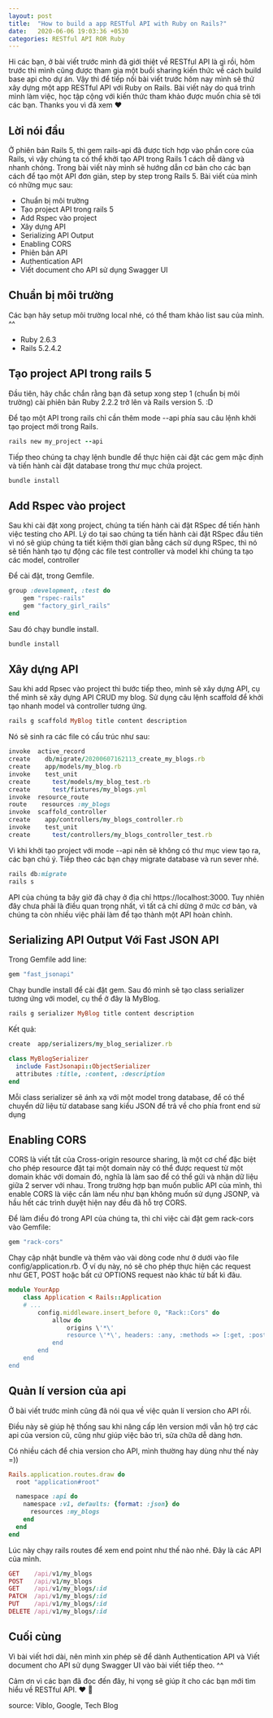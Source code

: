 ```yaml
---
layout: post
title:  "How to build a app RESTful API with Ruby on Rails?"
date:   2020-06-06 19:03:36 +0530
categories: RESTful API ROR Ruby
---
```

Hi các bạn, ở bài viết trước mình đã giới thiệt về RESTful API là gì rồi, hôm trước thì mình cũng được tham gia một buổi sharing kiến thức về cách build base api cho dự án. Vậy thì để tiếp nối bài viết trước hôm nay mình sẽ thử xây dựng một app RESTful API với Ruby on Rails.
Bài viết này do quá trình mình làm việc, học tập cộng với kiến thức tham khảo được muốn chia sẽ tới các bạn. Thanks you vì đã xem ❤️

## Lời nói đầu

Ở phiên bản Rails 5, thì gem rails-api đã được tích hợp vào phần core của Rails, vì vậy chúng ta có thể khởi tạo API trong Rails 1 cách dễ dàng và nhanh chóng. Trong bài viết này mình sẽ hướng dẫn cơ bản cho các bạn cách để tạo một API đơn giản, step by step trong Rails 5. Bài viết của mình có những mục sau:

- Chuẩn bị môi trường
- Tạo project API trong rails 5
- Add Rspec vào project
- Xây dựng API
- Serializing API Output
- Enabling CORS
- Phiên bản API
- Authentication API
- Viết document cho API sử dụng Swagger UI

## Chuẩn bị môi trường

Các bạn hãy setup môi trường local nhé, có thể tham khảo list sau của mình. ^^

- Ruby 2.6.3
- Rails 5.2.4.2

## Tạo project API trong rails 5

Đầu tiên, hãy chắc chắn rằng bạn đã setup xong step 1 (chuẩn bị môi trường) cài phiên bản Ruby 2.2.2 trở lên và Rails version 5. :D

Để tạo một API trong rails chỉ cần thêm mode --api phía sau câu lệnh khởi tạo project mới trong Rails.

```ruby
rails new my_project --api
```

Tiếp theo chúng ta chạy lệnh bundle để thực hiện cài đặt các gem mặc định và tiến hành cài đặt database trong thư mục chứa project.

```ruby
bundle install
```

## Add Rspec vào project

Sau khi cài đặt xong project, chúng ta tiến hành cài đặt RSpec để tiến hành việc testing cho API. Lý do tại sao chúng ta tiến hành cài đặt RSpec đầu tiên vì nó sẽ giúp chúng ta tiết kiệm thời gian bằng cách sử dụng RSpec, thì nó sẽ tiến hành tạo tự động các file test controller và model khi chúng ta tạo các model, controller

Để cài đặt, trong Gemfile.

```ruby
group :development, :test do
    gem "rspec-rails"
    gem "factory_girl_rails"
end
```

Sau đó chạy bundle install.

```ruby
bundle install
```

## Xây dựng API

Sau khi add Rpsec vào project thì bước tiếp theo, mình sẽ xây dựng API, cụ thể mình sẽ xây dựng API CRUD my blog. Sử dụng câu lệnh scaffold để khởi tạo nhanh model và controller tương ứng.

```ruby
rails g scaffold MyBlog title content description
```
Nó sẽ sinh ra các file có cấu trúc như sau:

```ruby
invoke  active_record
create    db/migrate/20200607162113_create_my_blogs.rb
create    app/models/my_blog.rb
invoke    test_unit
create      test/models/my_blog_test.rb
create      test/fixtures/my_blogs.yml
invoke  resource_route
route    resources :my_blogs
invoke  scaffold_controller
create    app/controllers/my_blogs_controller.rb
invoke    test_unit
create      test/controllers/my_blogs_controller_test.rb

```
Vì khi khởi tạo project với mode --api nên sẽ không có thư mục view tạo ra, các bạn chú ý.
Tiếp theo các bạn chạy migrate database và run sever nhé.

```ruby
rails db:migrate
rails s
```

API của chúng ta bây giờ đã chạy ở địa chỉ https://localhost:3000. Tuy nhiên đây chưa phải là điều quan trọng nhất, vì tất cả chỉ dừng ở mức cơ bản, và chúng ta còn nhiều việc phải làm để tạo thành một API hoàn chỉnh.

## Serializing API Output Với Fast JSON API

Trong Gemfile add line:

```ruby
gem "fast_jsonapi"
```

Chạy bundle install để cài đặt gem. Sau đó mình sẽ tạo class serializer tương ứng với model, cụ thể ở đây là MyBlog.

```ruby
rails g serializer MyBlog title content description
```

Kết quả:

```ruby
create  app/serializers/my_blog_serializer.rb
```

```ruby
class MyBlogSerializer
  include FastJsonapi::ObjectSerializer
  attributes :title, :content, :description
end
```

Mỗi class serializer sẽ ánh xạ với một model trong database, để có thể chuyển dữ liệu từ database sang kiểu JSON để trả về cho phía front end sử dụng

## Enabling CORS

CORS là viết tắt của Cross-origin resource sharing, là một cơ chế đặc biệt cho phép resource đặt tại một domain này có thể được request từ một domain khác với domain đó, nghĩa là làm sao để có thể gửi và nhận dữ liệu giữa 2 server với nhau. Trong trường hợp bạn muốn public API của mình, thì enable CORS là việc cần làm nếu như bạn không muốn sử dụng JSONP, và hầu hết các trình duyệt hiện nay đều đã hỗ trợ CORS.

Để làm điều đó trong API của chúng ta, thì chỉ việc cài đặt gem rack-cors vào Gemfile:

```ruby
gem "rack-cors"
```

Chạy cập nhật bundle và thêm vào vài dòng code như ở dưới vào file config/application.rb. Ở ví dụ này, nó sẽ cho phép thực hiện các request như GET, POST hoặc bất cứ OPTIONS request nào khác từ bất kì đâu.

```ruby
module YourApp
    class Application < Rails::Application
    # ...
        config.middleware.insert_before 0, "Rack::Cors" do
            allow do
                origins \'*\'
                resource \'*\', headers: :any, :methods => [:get, :post, :options]
            end
        end
    end
end
```

## Quản lí version của api

Ở bài viết trước mình cũng đã nói qua về việc quản lí version cho API rồi.

Điều này sẽ giúp hệ thống sau khi nâng cấp lên version mới vẫn hộ trợ các api của version cũ, cũng như giúp việc bảo trì, sửa chữa dễ dàng hơn.

Có nhiều cách để chia version cho API, mình thường hay dùng như thế này =))

```ruby
Rails.application.routes.draw do
  root "application#root"

  namespace :api do
    namespace :v1, defaults: {format: :json} do
      resources :my_blogs
    end
  end
end
```

Lúc này chạy rails routes để xem end point như thế nào nhé. Đây là các API của mình.

```ruby
GET    /api/v1/my_blogs
POST   /api/v1/my_blogs
GET    /api/v1/my_blogs/:id
PATCH  /api/v1/my_blogs/:id
PUT    /api/v1/my_blogs/:id
DELETE /api/v1/my_blogs/:id
```

## Cuối cùng

Vì bài viết hơi dài, nên mình xin phép sẽ để dành Authentication API và Viết document cho API sử dụng Swagger UI vào bài viết tiếp theo. ^^

Cảm ơn vì các bạn đã đọc đến đây, hi vọng sẽ giúp ít cho các bạn mới tìm hiểu về RESTful API. ❤️ 🙇

source: Viblo, Google, Tech Blog
